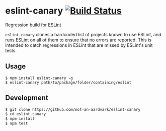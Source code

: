 # eslint-canary [![Build Status](https://travis-ci.org/eslint/eslint-canary.svg?branch=master)](https://travis-ci.org/not-an-aardvark/eslint-canary)

Regression build for [ESLint](https://github.com/eslint/eslint)

`eslint-canary` clones a hardcoded list of projects known to use ESLint, and runs ESLint on all of them to ensure that no errors are reported. This is intended to catch regressions in ESLint that are missed by ESLint's unit tests.

## Usage

```
$ npm install eslint-canary -g
$ eslint-canary path/to/package/folder/containing/eslint
```

## Development

```bash
$ git clone https://github.com/not-an-aardvark/eslint-canary
$ cd eslint-canary
$ npm install
$ npm test
```
